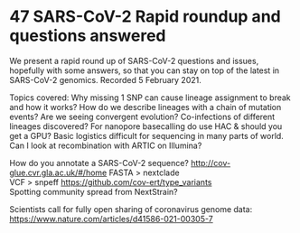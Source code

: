 # 47 SARS-CoV-2 Rapid roundup and questions answered

We present a rapid round up of SARS-CoV-2 questions and issues, hopefully with some answers, so that you can stay on top of the latest in SARS-CoV-2 genomics. Recorded 5 February 2021.

Topics covered:
Why missing 1 SNP can cause lineage assignment to break and how it works?
How do we describe lineages with a chain of mutation events?
Are we seeing convergent evolution?
Co-infections of different lineages discovered?
For nanopore basecalling do use HAC &amp; should you get a GPU?
Basic logistics difficult for sequencing in many parts of world.
Can I look at recombination with ARTIC on Illumina?

How do you annotate a SARS-CoV-2 sequence? 
http://cov-glue.cvr.gla.ac.uk/#/home
FASTA &gt; nextclade  
VCF &gt; snpeff 
https://github.com/cov-ert/type_variants  
Spotting community spread from NextStrain?

Scientists call for fully open sharing of coronavirus genome data: https://www.nature.com/articles/d41586-021-00305-7

